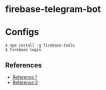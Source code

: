 # firebase-telegram-bot

# Configs
```command
$ npm install -g firebase-tools
$ firebase login

```

## References
- [Reference 1](https://medium.com/@pikilon/serverless-telegram-bot-with-firebase-d11d07579d8a)
- [Reference 2](https://core.telegram.org/bots/api#update)
